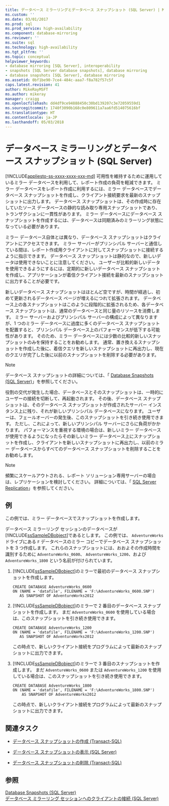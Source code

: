 ```yaml
---
title: データベース ミラーリングとデータベース スナップショット (SQL Server) | Microsoft Docs
ms.custom: ''
ms.date: 03/01/2017
ms.prod: sql
ms.prod_service: high-availability
ms.component: database-mirroring
ms.reviewer: ''
ms.suite: sql
ms.technology: high-availability
ms.tgt_pltfrm: ''
ms.topic: conceptual
helpviewer_keywords:
- database mirroring [SQL Server], interoperability
- snapshots [SQL Server database snapshots], database mirroring
- database snapshots [SQL Server], database mirroring
ms.assetid: 0bf1be90-7ce4-484c-aaa7-f8a782f57c5f
caps.latest.revision: 41
author: MikeRayMSFT
ms.author: mikeray
manager: craigg
ms.openlocfilehash: dd4df9ce94888450c30bd139207c3e72059559d1
ms.sourcegitcommit: 1740f3090b168c0e809611a7aa6fd514075616bf
ms.translationtype: HT
ms.contentlocale: ja-JP
ms.lasthandoff: 05/03/2018
---
```

# <a name="database-mirroring-and-database-snapshots-sql-server"></a>データベース ミラーリングとデータベース スナップショット (SQL Server)
[!INCLUDE[appliesto-ss-xxxx-xxxx-xxx-md](../../includes/appliesto-ss-xxxx-xxxx-xxx-md.md)]
  可用性を維持するために運用しているミラー データベースを利用して、レポート作成の負荷を軽減できます。 ミラー データベースをレポート作成に利用するには、ミラー データベースでデータベース スナップショットを作成し、クライアント接続要求を最新のスナップショットに出力します。 データベース スナップショットは、その作成時に存在していたソース データベースの静的な読み取り専用スナップショットであり、トランザクションに一貫性があります。 ミラー データベースにデータベース スナップショットを作成するには、データベースは同期済みのミラーリング状態になっている必要があります。  
  
 ミラー データベース自体とは異なり、データベース スナップショットはクライアントにアクセスできます。 ミラー サーバーがプリンシパル サーバーと通信している間は、レポート作成用クライアントに対してスナップショットに接続するように指示できます。 データベース スナップショットは静的なので、新しいデータは使用できないことに注意してください。 ユーザーが比較的新しいデータを使用できるようにするには、定期的に新しいデータベース スナップショットを作成し、アプリケーションが着信クライアント接続を最新のスナップショットに出力することが必要です。  
  
 新しいデータベース スナップショットはほとんど空ですが、時間が経過し、初めて更新されるデータベース ページが増えるにつれて拡張されます。 データベース上の各スナップショットはこのように段階的に拡張されるため、各データベース スナップショットは、通常のデータベースと同じ量のリソースを消費します。 ミラー サーバーおよびプリンシパル サーバーの構成によって異なりますが、1 つのミラー データベースに過度に多くのデータベース スナップショットを配置すると、プリンシパル データベース上のパフォーマンスが低下する可能性があります。 そのため、ミラー データベースには少数の比較的新しいスナップショットのみを保持することをお勧めします。 通常、置き換えるスナップショットを作成した後に、着信クエリを新しいスナップショットに再出力し、現在のクエリが完了した後に以前のスナップショットを削除する必要があります。  
  
> [!NOTE]  
>  データベース スナップショットの詳細については、「 [Database Snapshots &#40;SQL Server&#41;](../../relational-databases/databases/database-snapshots-sql-server.md)」を参照してください。  
  
 役割の交代が発生した場合、データベースとそのスナップショットは、一時的にユーザーの接続を切断して、再起動されます。 その後、データベース スナップショットは、そのデータベース スナップショットが作成されたサーバー インスタンス上に残り、それが新しいプリンシパル データベースになります。 ユーザーは、フェールオーバーの発生後、このスナップショットを引き続き使用できます。 ただし、これによって、新しいプリンシパル サーバーにさらに負荷がかかります。 パフォーマンスを重視する環境の場合は、新しいミラー データベースが使用できるようになったらその新しいミラー データベース上にスナップショットを作成し、クライアントを新しいスナップショットに再出力し、以前のミラー データベースからすべてのデータベース スナップショットを削除することをお勧めします。  
  
> [!NOTE]  
>  頻繁にスケールアウトされる、レポート ソリューション専用サーバーの場合は、レプリケーションを検討してください。 詳細については、「 [SQL Server Replication](../../relational-databases/replication/sql-server-replication.md)」を参照してください。  
  
## <a name="example"></a>例  
 この例では、ミラー データベースでスナップショットを作成します。  
  
 データベース ミラーリング セッションのデータベースが [!INCLUDE[ssSampleDBobject](../../includes/sssampledbobject-md.md)]であるとします。 この例では、 `AdventureWorks` ドライブにある `F` データベースのミラー コピーでデータベース スナップショットを 3 つ作成します。 これらのスナップショットには、おおよその作成時間を識別するために `AdventureWorks_0600`、 `AdventureWorks_1200`、および `AdventureWorks_1800` という名前が付けられています。  
  
1.  [!INCLUDE[ssSampleDBobject](../../includes/sssampledbobject-md.md)]のミラーで最初のデータベース スナップショットを作成します。  
  
    ```  
    CREATE DATABASE AdventureWorks_0600  
    ON (NAME = 'datafile', FILENAME = 'F:\AdventureWorks_0600.SNP')  
       AS SNAPSHOT OF AdventureWorks2012  
    ```  
  
2.  [!INCLUDE[ssSampleDBobject](../../includes/sssampledbobject-md.md)]のミラーで 2 番目のデータベース スナップショットを作成します。 まだ `AdventureWorks_0600` を使用している場合は、このスナップショットを引き続き使用できます。  
  
    ```  
    CREATE DATABASE AdventureWorks_1200  
    ON (NAME = 'datafile', FILENAME = 'F:\AdventureWorks_1200.SNP')  
       AS SNAPSHOT OF AdventureWorks2012  
    ```  
  
     この時点で、新しいクライアント接続をプログラムによって最新のスナップショットに出力できます。  
  
3.  [!INCLUDE[ssSampleDBobject](../../includes/sssampledbobject-md.md)]のミラーで 3 番目のスナップショットを作成します。 まだ `AdventureWorks_0600` または `AdventureWorks_1200` を使用している場合は、このスナップショットを引き続き使用できます。  
  
    ```  
    CREATE DATABASE AdventureWorks_1800  
    ON (NAME = 'datafile', FILENAME = 'F:\AdventureWorks_1800.SNP')  
        AS SNAPSHOT OF AdventureWorks2012  
    ```  
  
     この時点で、新しいクライアント接続をプログラムによって最新のスナップショットに出力できます。  
  
##  <a name="RelatedTasks"></a> 関連タスク  
  
-   [データベース スナップショットの作成 &#40;Transact-SQL&#41;](../../relational-databases/databases/create-a-database-snapshot-transact-sql.md)  
  
-   [データベース スナップショットの表示 &#40;SQL Server&#41;](../../relational-databases/databases/view-a-database-snapshot-sql-server.md)  
  
-   [データベース スナップショットの削除 &#40;Transact-SQL&#41;](../../relational-databases/databases/drop-a-database-snapshot-transact-sql.md)  
  
  
## <a name="see-also"></a>参照  
 [Database Snapshots &#40;SQL Server&#41;](../../relational-databases/databases/database-snapshots-sql-server.md)   
 [データベース ミラーリング セッションへのクライアントの接続 &#40;SQL Server&#41;](../../database-engine/database-mirroring/connect-clients-to-a-database-mirroring-session-sql-server.md)  
  
  
